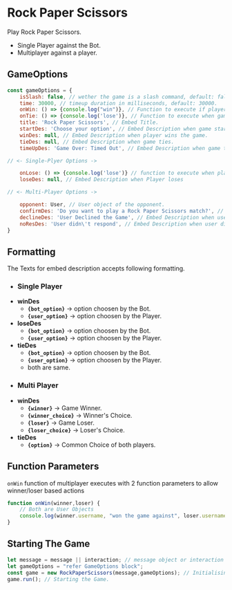 # Rock Paper Scissors
Play Rock Paper Scissors.
- Single Player against the Bot.
- Multiplayer against a player.

## GameOptions
```js
const gameOptions = {
    isSlash: false, // wether the game is a slash command, default: false.
    time: 30000, // timeup duration in milliseconds, default: 30000.
    onWin: () => {console.log("win")}, // Function to execute if player wins the game.
    onTie: () => {console.log('lose')}, // Function to execute when game ties.
    title: 'Rock Paper Scissors', // Embed Title.
    startDes: 'Choose your option', // Embed Description when game starts.
    winDes: null, // Embed Description when player wins the game.
    tieDes: null, // Embed Description when game ties.
    timeUpDes: 'Game Over: Timed Out', // Embed Description when game times out.

// <- Single-Plyer Options ->

    onLose: () => {console.log('lose')} // function to execute when player loses the game.
    loseDes: null, // Embed Description when Player loses

// <- Multi-Player Options ->

    opponent: User, // User object of the opponent.
    confirmDes: 'Do you want to play a Rock Paper Scissors match?', // Embed Description of Confirmation Embed.
    declineDes: 'User Declined the Game', // Embed Description when user declines the game challenge.
    noResDes: 'User didn\'t respond', // Embed Description when user didn't respond.
}
```
## Formatting
The Texts for embed description accepts following formatting.
- ### Single Player
- **winDes**
  - **`{bot_option}`** -> option choosen by the Bot.
  - **`{user_option}`** -> option choosen by the Player.
- **loseDes**
  - **`{bot_option}`** -> option choosen by the Bot.
  - **`{user_option}`** -> option choosen by the Player.
- **tieDes**
  - **`{bot_option}`** -> option choosen by the Bot.
  - **`{user_option}`** -> option choosen by the Player.
  - both are same.
- ### Multi Player
- **winDes**
  - **`{winner}`** -> Game Winner.
  - **`{winner_choice}`** -> Winner's Choice.
  - **`{loser}`** -> Game Loser.
  - **`{loser_choice}`** -> Loser's Choice.
- **tieDes**
  - **`{option}`** -> Common Choice of both players.

## Function Parameters
`onWin` function of multiplayer executes with 2 function parameters to allow winner/loser based actions
```js
function onWin(winner,loser) {
    // Both are User Objects
    console.log(winner.username, "won the game against", loser.username) 
}
```

## Starting The Game
```js
let message = message || interaction; // message object or interaction object.
let gameOptions = "refer GameOptions block";
const game = new RockPaperScissors(message,gameOptions); // Initialising the Game.
game.run(); // Starting the Game.
```